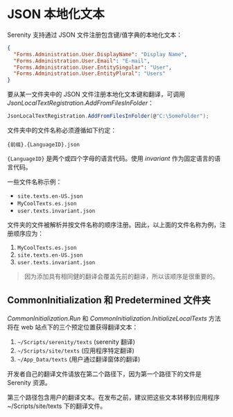 # JSON 本地化文本

Serenity 支持通过 JSON 文件注册包含键/值字典的本地化文本：

```json
{
  "Forms.Administration.User.DisplayName": "Display Name",
  "Forms.Administration.User.Email": "E-mail",
  "Forms.Administration.User.EntitySingular": "User",
  "Forms.Administration.User.EntityPlural": "Users"
}
```

要从某一文件夹中的 JSON 文件注册本地化文本键和翻译，可调用 *JsonLocalTextRegistration.AddFromFilesInFolder*：

```cs
JsonLocalTextRegistration.AddFromFilesInFolder(@"C:\SomeFolder");
```

文件夹中的文件名称必须遵循如下约定：

`{前缀}.{LanguageID}.json`

`{LanguageID}` 是两个或四个字母的语言代码。使用 *invariant* 作为固定语言的语言代码。

一些文件名称示例：

- `site.texts.en-US.json`
- `MyCoolTexts.es.json`
- `user.texts.invariant.json`

文件夹的文件被解析并按文件名称的顺序注册。因此，以上面的文件名称为例，注册顺序应为：

1. `MyCoolTexts.es.json`
2. `site.texts.en-US.json`
3. `user.texts.invariant.json`

> 因为添加具有相同健的翻译会覆盖先前的翻译，所以该顺序是很重要的。

## CommonInitialization 和 Predetermined 文件夹

*CommonInitialization.Run* 和 *CommonInitialization.InitializeLocalTexts* 方法将在 web 站点下的三个预定位置获得翻译文本：

1. `~/Scripts/serenity/texts` (serenity 翻译)
2. `~/Scripts/site/texts` (应用程序特定翻译)
3. `~/App_Data/texts` (用户通过翻译窗体的翻译)

开发者自己的翻译文件请放在第二个路径下，因为第一个路径下的文件是 Serenity 资源。

第三个路径包含用户的翻译文本。在发布之前，建议把这些文本转移到应用程序 ~/Scripts/site/texts 下的翻译文件。


